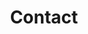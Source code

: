 ---
layout: contact
title: Contact
permalink: /contact/
description: mehrdad mohammadian contact information
nav: true
nav_order: 5
importance: 5
---